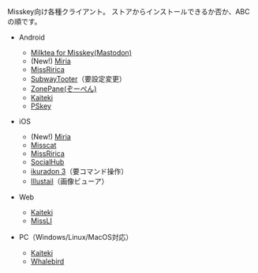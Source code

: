 Misskey向け各種クライアント。
ストアからインストールできるか否か、ABCの順です。

* Android
    * [Milktea for Misskey(Mastodon)](https://play.google.com/store/apps/details?id=jp.panta.misskeyandroidclient)
    * (New!) [Miria](https://play.google.com/store/apps/details?id=info.shiosyakeyakini.miria)
    * [MissRirica](https://play.google.com/store/apps/details?id=space.riinswork.missririca)
    * [SubwayTooter](https://play.google.com/store/apps/details?id=jp.juggler.subwaytooter)（要設定変更）
    * [ZonePane(ぞーぺん)](https://play.google.com/store/apps/details?id=com.zonepane)
    * [Kaiteki](https://kaiteki.app/)
    * [PSkey](https://github.com/ibuki2003/pskey/wiki)

* iOS
    * (New!) [Miria](https://apps.apple.com/jp/app/id6449201469)
    * [Misscat](https://apps.apple.com/app/id1505059993)
    * [MissRirica](https://apps.apple.com/app/id1659214999)
    * [SocialHub](https://apps.apple.com/us/app/id1474451582)
    * [ikuradon 3](https://github.com/potproject/ikuradon)（要コマンド操作）
    * [Illustail](https://apps.apple.com/jp/app/illustail/id375749531)（画像ビューア）

* Web
    * [Kaiteki](https://web.kaiteki.app/)
    * [MissLI](https://uboar.github.io/missli/)

* PC（Windows/Linux/MacOS対応）
    * [Kaiteki](https://kaiteki.app/)
    * [Whalebird](https://whalebird.social/)

